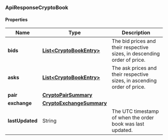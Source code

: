 
[//]: # (CLASS:ApiResponseCryptoBook)

[//]: # (KIND:object)

### ApiResponseCryptoBook

#### Properties

[//]: # (START_DEFINITION)

Name | Type | Description
------------ | ------------- | -------------
**bids** | [**List&lt;CryptoBookEntry&gt;**](CryptoBookEntry.md) | The bid prices and their respective sizes, in descending order of price. &nbsp;
**asks** | [**List&lt;CryptoBookEntry&gt;**](CryptoBookEntry.md) | The ask prices and their respective sizes, in ascending order of price. &nbsp;
**pair** | [**CryptoPairSummary**](CryptoPairSummary.md) |  &nbsp;
**exchange** | [**CryptoExchangeSummary**](CryptoExchangeSummary.md) |  &nbsp;
**lastUpdated** | String | The UTC timestamp of when the order book was last updated. &nbsp;

[//]: # (END_DEFINITION)


[//]: # (CONTAINED_CLASS:CryptoBookEntry)


[//]: # (CONTAINED_CLASS:CryptoBookEntry)


[//]: # (CONTAINED_CLASS:CryptoPairSummary)


[//]: # (CONTAINED_CLASS:CryptoExchangeSummary)





